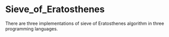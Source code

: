# Sieve_of_Eratosthenes
There are three implementations of sieve of Eratosthenes algorithm in three programming languages.
